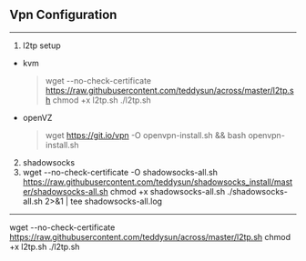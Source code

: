 ## Vpn Configuration
---
1. l2tp setup
+ kvm
    >wget --no-check-certificate https://raw.githubusercontent.com/teddysun/across/master/l2tp.sh
chmod +x l2tp.sh
./l2tp.sh

+ openVZ
    >wget https://git.io/vpn -O openvpn-install.sh && bash openvpn-install.sh
2. shadowsocks
2. wget --no-check-certificate -O shadowsocks-all.sh https://raw.githubusercontent.com/teddysun/shadowsocks_install/master/shadowsocks-all.sh
chmod +x shadowsocks-all.sh
./shadowsocks-all.sh 2>&1 | tee shadowsocks-all.log

---------------------
wget --no-check-certificate https://raw.githubusercontent.com/teddysun/across/master/l2tp.sh
chmod +x l2tp.sh
./l2tp.sh
